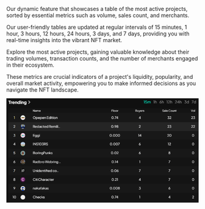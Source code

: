 Our dynamic feature that showcases a table of the most active projects, sorted by essential metrics such as volume, sales count, and merchants.

Our user-friendly tables are updated at regular intervals of 15 minutes, 1 hour, 3 hours, 12 hours, 24 hours, 3 days, and 7 days, providing you with real-time insights into the vibrant NFT market.

Explore the most active projects, gaining valuable knowledge about their trading volumes, transaction counts, and the number of merchants engaged in their ecosystem.

These metrics are crucial indicators of a project's liquidity, popularity, and overall market activity, empowering you to make informed decisions as you navigate the NFT landscape.

![Trending inf](image_home/Trending.png)